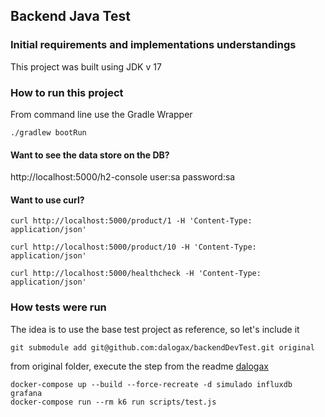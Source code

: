 ## Backend Java Test

### Initial requirements and implementations understandings
This project was built using JDK v 17


### How to run this project
From command line use the Gradle Wrapper
```
./gradlew bootRun
```

#### Want to see the data store on the DB?
http://localhost:5000/h2-console
user:sa
password:sa


#### Want to use curl?

```
curl http://localhost:5000/product/1 -H 'Content-Type: application/json'

curl http://localhost:5000/product/10 -H 'Content-Type: application/json'

curl http://localhost:5000/healthcheck -H 'Content-Type: application/json'
```


### How tests were run
The idea is to use the base test project as reference, so let's include it

```
git submodule add git@github.com:dalogax/backendDevTest.git original
```

from original folder, execute the step from the readme [dalogax](original/readme.md)
```
docker-compose up --build --force-recreate -d simulado influxdb grafana
docker-compose run --rm k6 run scripts/test.js
```
